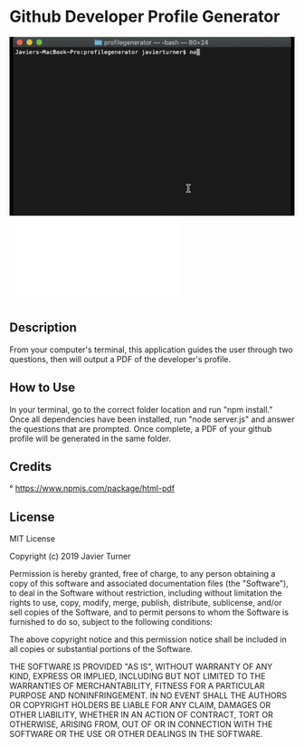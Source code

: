 # Github Developer Profile Generator
![Deveopler Profile Application Run in Terminal](/assets/images/Developer_Profile_Prompt_Terminal.gif)
![Created PDF of Profile](profile.pdf)

## Description
From your computer's terminal, this application guides the user through two questions, then will output a PDF of the developer's profile. 

## How to Use
In your terminal, go to the correct folder location and run "npm install." Once all dependencies have been installed, run "node server.js" and answer the questions that are prompted. Once complete, a PDF of your github profile will be generated in the same folder.

## Credits
° https://www.npmjs.com/package/html-pdf

## License
MIT License

Copyright (c) 2019 Javier Turner

Permission is hereby granted, free of charge, to any person obtaining a copy
of this software and associated documentation files (the "Software"), to deal
in the Software without restriction, including without limitation the rights
to use, copy, modify, merge, publish, distribute, sublicense, and/or sell
copies of the Software, and to permit persons to whom the Software is
furnished to do so, subject to the following conditions:

The above copyright notice and this permission notice shall be included in all
copies or substantial portions of the Software.

THE SOFTWARE IS PROVIDED "AS IS", WITHOUT WARRANTY OF ANY KIND, EXPRESS OR
IMPLIED, INCLUDING BUT NOT LIMITED TO THE WARRANTIES OF MERCHANTABILITY,
FITNESS FOR A PARTICULAR PURPOSE AND NONINFRINGEMENT. IN NO EVENT SHALL THE
AUTHORS OR COPYRIGHT HOLDERS BE LIABLE FOR ANY CLAIM, DAMAGES OR OTHER
LIABILITY, WHETHER IN AN ACTION OF CONTRACT, TORT OR OTHERWISE, ARISING FROM,
OUT OF OR IN CONNECTION WITH THE SOFTWARE OR THE USE OR OTHER DEALINGS IN THE
SOFTWARE.